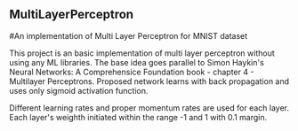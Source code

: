 ## MultiLayerPerceptron
#An implementation of Multi Layer Perceptron for MNIST dataset

This project is an basic implementation of multi layer perceptron without using any ML libraries.
The base idea goes parallel to Simon Haykin's Neural Networks: A Comprehensice Foundation book - chapter 4 - Multilayer Perceptrons.
Proposed network learns with back propagation and uses only sigmoid activation function. 

Different learning rates and proper momentum rates are used for each layer. 
Each layer's weighth initiated within the range -1 and 1 with 0.1 margin. 

